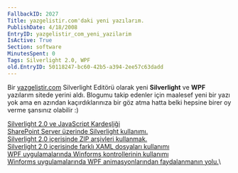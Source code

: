 ```yaml
---
FallbackID: 2027
Title: yazgelistir.com'daki yeni yazılarım.
PublishDate: 4/18/2008
EntryID: yazgelistir_com_yeni_yazilarim
IsActive: True
Section: software
MinutesSpent: 0
Tags: Silverlight 2.0, WPF
old.EntryID: 50118247-bc60-42b5-a394-2ee57c63dadd
---
```

Bir
[yazgelistir.com](http://www.yazgelistir.com/Hakkinda/YazarDetay.aspx?UyeId=1000073305)
Silverlight Editörü olarak yeni **Silverlight** ve **WPF** yazılarım
sitede yerini aldı. Blogumu takip edenler için maalesef yeni bir yazı
yok ama en azından kaçırdıklarınıza bir göz atma hatta belki hepsine
birer oy verme şansınız olabilir :)

[Silverlight 2.0 ve JavaScript
Kardeşliği](http://www.yazgelistir.com/Makaleler/1000001778.ygpx)\
 [SharePoint Server üzerinde Silverlight
kullanımı.](http://www.yazgelistir.com/Makaleler/1000001775.ygpx)\
 [Silverlight 2.0 içerisinde ZIP arşivleri
kullanmak.](http://www.yazgelistir.com/Makaleler/1000001772.ygpx)\
 [Silverlight 2.0 içerisinde farklı XAML dosyaları
kullanımı](http://www.yazgelistir.com/Makaleler/1000001771.ygpx)\
 [WPF uygulamalarında Winforms kontrollerinin
kullanımı](http://www.yazgelistir.com/Makaleler/1000001770.ygpx)\
 [Winforms uygulamalarında WPF animasyonlarından faydalanmanın
yolu.](http://www.yazgelistir.com/Makaleler/1000001769.ygpx)\


